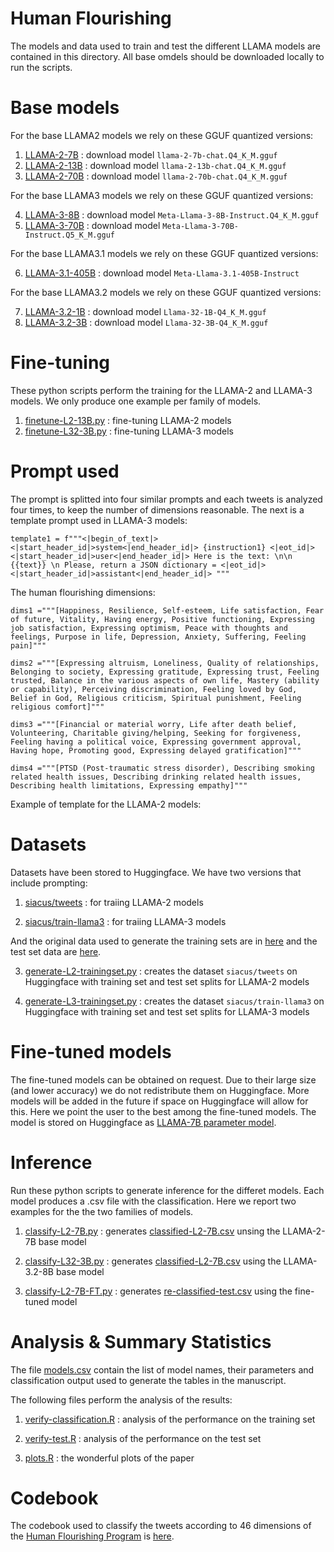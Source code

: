 # Human Flourishing
The models and data used to train and test the different LLAMA models are contained in this directory.
All base omdels should be downloaded locally to run the scripts.

# Base models
For the base LLAMA2 models we rely on these GGUF quantized versions:

1. [LLAMA-2-7B](https://huggingface.co/TheBloke/Llama-2-7B-GGUF) : download model `llama-2-7b-chat.Q4_K_M.gguf`
2. [LLAMA-2-13B](https://huggingface.co/TheBloke/Llama-2-13B-GGUF) : download model `llama-2-13b-chat.Q4_K_M.gguf`
3. [LLAMA-2-70B](https://huggingface.co/TheBloke/Llama-2-70B-GGUF) : download model `llama-2-70b-chat.Q4_K_M.gguf`

For the base LLAMA3 models we rely on these GGUF quantized versions:

4. [LLAMA-3-8B](https://huggingface.co/meta-llama/Meta-Llama-3-8B-Instruct) : download model `Meta-Llama-3-8B-Instruct.Q4_K_M.gguf`
5. [LLAMA-3-70B](https://huggingface.co/meta-llama/Meta-Llama-3-70B-Instruct) : download model `Meta-Llama-3-70B-Instruct.Q5_K_M.gguf`

For the base LLAMA3.1 models we rely on these GGUF quantized versions:

6. [LLAMA-3.1-405B](https://huggingface.co/meta-llama/Llama-3.1-405B-Instruct) : download model `Meta-Llama-3.1-405B-Instruct`

For the base LLAMA3.2 models we rely on these GGUF quantized versions:

7. [LLAMA-3.2-1B](https://huggingface.co/jxtngx/Meta-Llama-3.2-1B-Instruct-Q4_K_M-GGUF) : download model `Llama-32-1B-Q4_K_M.gguf`
8. [LLAMA-3.2-3B](https://huggingface.co/jxtngx/Meta-Llama-3.2-3B-Instruct-Q4_K_M-GGUF) : download model `Llama-32-3B-Q4_K_M.gguf`


# Fine-tuning
These python scripts perform the training for the LLAMA-2 and LLAMA-3 models. We only produce one example per family of models.

1. [finetune-L2-13B.py](finetune-L2-13B.py) : fine-tuning LLAMA-2 models
2. [finetune-L32-3B.py](finetune-L32-3B.py) : fine-tuning LLAMA-3 models

# Prompt used
The prompt is splitted into four similar prompts and each tweets is analyzed four times, to keep the number of dimensions reasonable. The next is a template prompt used in LLAMA-3 models:

`template1 = f"""<|begin_of_text|><|start_header_id|>system<|end_header_id|> {instruction1} <|eot_id|><|start_header_id|>user<|end_header_id|>
    Here is the text: \n\n {{text}} \n Please, return a JSON dictionary = <|eot_id|><|start_header_id|>assistant<|end_header_id|>
"""
`

The human flourishing dimensions:

`dims1 ="""[Happiness, Resilience, Self-esteem, Life satisfaction, Fear of future, Vitality, Having energy, Positive functioning, Expressing job satisfaction, Expressing optimism, Peace with thoughts and feelings, Purpose in life, Depression, Anxiety, Suffering, Feeling pain]"""`

`dims2 ="""[Expressing altruism, Loneliness, Quality of relationships, Belonging to society, Expressing gratitude, Expressing trust, Feeling trusted, Balance in the various aspects of own life, Mastery (ability or capability), Perceiving discrimination, Feeling loved by God, Belief in God, Religious criticism, Spiritual punishment, Feeling religious comfort]"""`

`dims3 ="""[Financial or material worry, Life after death belief, Volunteering, Charitable giving/helping, Seeking for forgiveness, Feeling having a political voice, Expressing government approval, Having hope, Promoting good, Expressing delayed gratification]"""`

`dims4 ="""[PTSD (Post-traumatic stress disorder), Describing smoking related health issues, Describing drinking related health issues, Describing health limitations, Expressing empathy]"""`

Example of template for the LLAMA-2 models:



# Datasets
Datasets have been stored to Huggingface. We have two versions that include prompting:

1. [siacus/tweets](https://huggingface.co/datasets/siacus/tweets) : for traiing LLAMA-2 models

2. [siacus/train-llama3](https://huggingface.co/datasets/siacus/train-llama3) : for traiing LLAMA-3 models

And the original data used to generate the training sets are in [here](sample.csv) and the test set data are [here](answers.csv).

3. [generate-L2-trainingset.py](generate-L2-trainingset.py) : creates the dataset `siacus/tweets` on Huggingface with training set and test set splits for LLAMA-2 models

4. [generate-L3-trainingset.py](generate-L3-trainingset.py) : creates the dataset `siacus/train-llama3` on Huggingface with training set and test set splits for LLAMA-3 models



# Fine-tuned models 
The fine-tuned models can be obtained on request. Due to their large size (and lower accuracy) we do not redistribute them on Huggingface. More models will be added in the future if space on Huggingface will allow for this. 
Here we point the user to the best among the fine-tuned models. The model is stored on Huggingface as [LLAMA-7B parameter model](https://huggingface.co/siacus/llama2-7B-swb-FT-Q4_K_M.gguf).



# Inference
Run these python scripts to generate inference for the differet models. Each model produces a .csv file with the classification. Here we report two examples for the the two families of models.

1. [classify-L2-7B.py](classify-L2-7B.py) : generates [classified-L2-7B.csv](classified-L2-7B.csv) unsing the LLAMA-2-7B base model

2. [classify-L32-3B.py](classify-L32-3B.py) : generates [classified-L2-7B.csv](classified-L32-3B.csv) using the LLAMA-3.2-8B base model

3. [classify-L2-7B-FT.py](classify-L2-7B-FT.py) : generates [re-classified-test.csv](re-classified-test.csv) using the fine-tuned model


# Analysis & Summary Statistics
The file [models.csv](models.csv) contain the list of model names, their parameters and classification output used to generate the tables in the manuscript.

The following files perform the analysis of the results:

1. [verify-classification.R](verify-classification.R) : analysis of the performance on the training set

2. [verify-test.R](verify-test.R) : analysis of the performance on the test set

3. [plots.R](plots.R) : the wonderful plots of the paper


# Codebook
The codebook used to classify the tweets according to 46 dimensions of the [Human Flourishing Program](https://hfh.fas.harvard.edu) is [here](Codebook.pdf).

